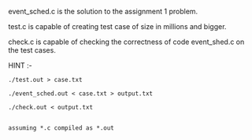 event_sched.c is the solution to the assignment 1 problem.

test.c is capable of creating test case of size in millions and bigger.

check.c is capable of checking the correctness of code event_shed.c 
on the test cases.

HINT :-

    ./test.out > case.txt 

    ./event_sched.out < case.txt > output.txt 

    ./check.out < output.txt


    assuming *.c compiled as *.out
